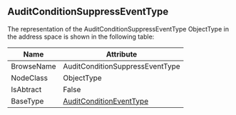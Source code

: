 <!-- objecttype -->
## AuditConditionSuppressEventType

The representation of the AuditConditionSuppressEventType ObjectType in the address space is shown in the following table:  

|Name|Attribute|
|---|---|
|BrowseName|AuditConditionSuppressEventType|
|NodeClass|ObjectType|
|IsAbtract|False|
|BaseType|[AuditConditionEventType](../../../Part9/ObjectTypes/AuditConditionEventType/readme.md)|

